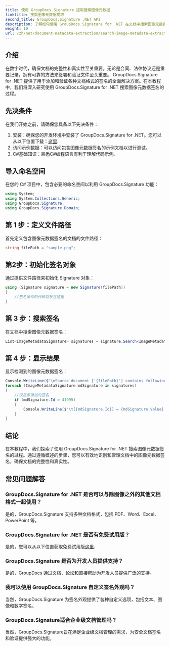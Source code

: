 ```yaml
---
title: 使用 GroupDocs.Signature 提取搜索图像元数据
linktitle: 搜索图像元数据提取
second_title: GroupDocs.Signature .NET API
description: 了解如何使用 GroupDocs.Signature for .NET 在文档中搜索图像元数据签名。轻松增强文档的完整性和真实性。
weight: 10
url: /zh/net/document-metadata-extraction/search-image-metadata-extraction/
---
```

## 介绍
在数字时代，确保文档的完整性和真实性至关重要。无论是合同、法律协议还是重要记录，拥有可靠的方法来签署和验证文件至关重要。 GroupDocs.Signature for .NET 提供了用于添加和验证各种文档格式的签名的全面解决方案。在本教程中，我们将深入研究使用 GroupDocs.Signature for .NET 搜索图像元数据签名的过程。 
## 先决条件
在我们开始之前，请确保您具备以下先决条件：
1. 安装：确保您的开发环境中安装了 GroupDocs.Signature for .NET。您可以从以下位置下载：[这里](https://releases.groupdocs.com/signature/net/).
2. 访问示例数据：可以访问包含图像元数据签名的示例文档以进行测试。
3. C#基础知识：熟悉C#编程语言有利于理解代码示例。

## 导入命名空间
在您的 C# 项目中，包含必要的命名空间以利用 GroupDocs.Signature 功能：
```csharp
using System;
using System.Collections.Generic;
using GroupDocs.Signature;
using GroupDocs.Signature.Domain;
```
## 第 1 步：定义文件路径
首先定义包含图像元数据签名的文档的文件路径：
```csharp
string filePath = "sample.png";
```
## 第2步：初始化签名对象
通过提供文件路径来初始化 Signature 对象：
```csharp
using (Signature signature = new Signature(filePath))
{
    //签名操作的代码将放在这里
}
```
## 第 3 步：搜索签名
在文档中搜索图像元数据签名：
```csharp
List<ImageMetadataSignature> signatures = signature.Search<ImageMetadataSignature>(SignatureType.Metadata);
```
## 第 4 步：显示结果
显示检测到的图像元数据签名：
```csharp
Console.WriteLine($"\nSource document ['{filePath}'] contains following signatures.");
foreach (ImageMetadataSignature mdSignature in signatures)
{
    //仅显示添加的签名
    if (mdSignature.Id > 41995)
    {
        Console.WriteLine($"\t[{mdSignature.Id}] = {mdSignature.Value} ({mdSignature.Type})");
    }
}
```

## 结论
在本教程中，我们探索了使用 GroupDocs.Signature for .NET 搜索图像元数据签名的过程。通过遵循概述的步骤，您可以有效地识别和管理文档中的图像元数据签名，确保文档的完整性和真实性。
## 常见问题解答
### GroupDocs.Signature for .NET 是否可以与除图像之外的其他文档格式一起使用？
是的，GroupDocs.Signature 支持多种文档格式，包括 PDF、Word、Excel、PowerPoint 等。
### GroupDocs.Signature for .NET 是否有免费试用版？
是的，您可以从以下位置获取免费试用版[这里](https://releases.groupdocs.com/).
### GroupDocs.Signature 是否为开发人员提供支持？
是的，GroupDocs 通过文档、论坛和直接帮助为开发人员提供广泛的支持。
### 我可以使用 GroupDocs.Signature 自定义签名外观吗？
当然，GroupDocs.Signature 为签名外观提供了各种自定义选项，包括文本、图像和数字签名。
### GroupDocs.Signature适合企业级文档管理吗？
当然，GroupDocs.Signature旨在满足企业级文档管理的需求，为安全文档签名和验证提供强大的功能。